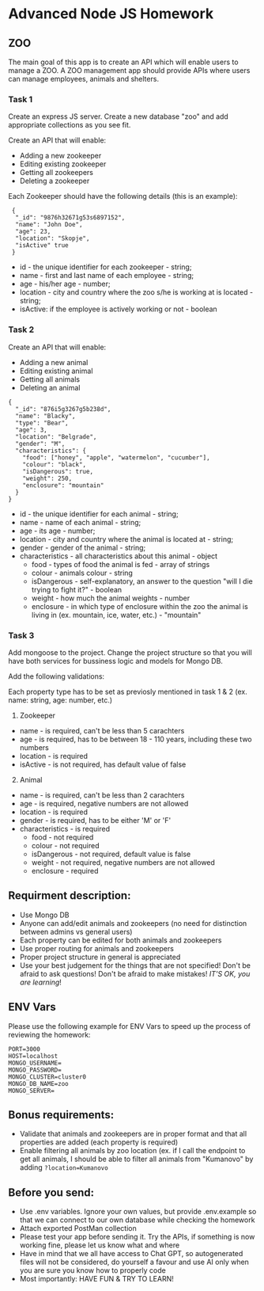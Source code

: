 # Advanced Node JS Homework

## ZOO

The main goal of this app is to create an API which will enable users to manage a ZOO. A ZOO management app should provide APIs where users can manage employees, animals and shelters.

### Task 1
Create an express JS server. Create a new database "zoo" and add appropriate collections as you see fit.

Create an API that will enable:
- Adding a new zookeeper
- Editing existing zookeeper
- Getting all zookeepers
- Deleting a zookeeper

Each Zookeeper should have the following details (this is an example):
```
 {
  "_id": "9876h32671g53s6897152",
  "name": "John Doe",
  "age": 23,
  "location": "Skopje",
  "isActive" true
 }
```

- id - the unique identifier for each zookeeper - string;
- name - first and last name of each employee - string;
- age - his/her age - number;
- location - city and country where the zoo s/he is working at is located  - string;
- isActive: if the employee is actively working or not - boolean

### Task 2

Create an API that will enable:
- Adding a new animal
- Editing existing animal
- Getting all animals
- Deleting an animal

```
{
  "_id": "876i5g3267g5b238d",
  "name": "Blacky",
  "type": "Bear",
  "age": 3,
  "location": "Belgrade",
  "gender": "M",
  "characteristics": {
    "food": ["honey", "apple", "watermelon", "cucumber"],
    "colour": "black",
    "isDangerous": true,
    "weight": 250,
    "enclosure": "mountain"
  }
}
```

- id - the unique identifier for each animal - string;
- name - name of each animal - string;
- age - its age - number;
- location - city and country where the animal is located at - string;
- gender - gender of the animal - string;
- characteristics - all characteristics about this animal - object
  - food - types of food the animal is fed - array of strings 
  - colour - animals colour - string
  - isDangerous - self-explanatory, an answer to the question "will I die trying to fight it?" - boolean
  - weight - how much the animal weights - number
  - enclosure - in which type of enclosure within the zoo the animal is living in (ex. mountain, ice, water, etc.) - "mountain"

### Task 3

Add mongoose to the project. Change the project structure so that you will have both services for bussiness logic and models for Mongo DB.

Add the following validations:

Each property type has to be set as previosly mentioned in task 1 & 2 (ex. name: string, age: number, etc.)

1. Zookeeper
- name - is required, can't be less than 5 carachters
- age - is required, has to be between 18 - 110 years, including these two numbers
- location - is required
- isActive - is not required, has default value of false

2. Animal
- name - is required, can't be less than 2 carachters
- age - is required, negative numbers are not allowed
- location - is required
- gender - is required, has to be either 'M' or 'F'
- characteristics - is required
  - food - not required
  - colour - not required
  - isDangerous - not required, default value is false
  - weight - not required, negative numbers are not allowed
  - enclosure - required
  
## Requirment description:
- Use Mongo DB
- Anyone can add/edit animals and zookeepers (no need for distinction between admins vs general users)
- Each property can be edited for both animals and zookeepers
- Use proper routing for animals and zookeepers
- Proper project structure in general is appreciated
- Use your best judgement for the things that are not specified! Don't be afraid to ask questions! Don't be afraid to make mistakes! *IT'S OK, you are learning*!

## ENV Vars
Please use the following example for ENV Vars to speed up the process of reviewing the homework:
```
PORT=3000
HOST=localhost
MONGO_USERNAME=
MONGO_PASSWORD=
MONGO_CLUSTER=cluster0
MONGO_DB_NAME=zoo
MONGO_SERVER=
```

## Bonus requirements:
- Validate that animals and zookeepers are in proper format and that all properties are added (each property is required)
- Enable filtering all animals by zoo location (ex. if I call the endpoint to get all animals, I should be able to filter all animals from "Kumanovo" by adding `?location=Kumanovo`

## Before you send:
- Use .env variables. Ignore your own values, but provide .env.example so that we can connect to our own database while checking the homework
- Attach exported PostMan collection
- Please test your app before sending it. Try the APIs, if something is now working fine, please let us know what and where
- Have in mind that we all have access to Chat GPT, so autogenerated files will not be considered, do yourself a favour and use AI only when you are sure you know how to properly code
- Most importantly: HAVE FUN & TRY TO LEARN!
